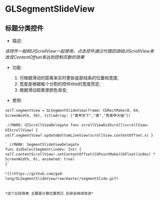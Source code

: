 # GLSegmentSlideView

## 标题分类控件

*   描述:

   *该控件一般和UIScrollView一起使用，点击控件通过代理回调给UIScrollView来
    改变ContentOffset来达到控制页数的效果*

*   功能:

     1. 可根据滑动的距离来实时更新底部线条的位置和宽度;
     2. 宽度是根据每个分割的控件title的宽度而定;
     3. 根据滑动距离使颜色渐变;

*   使用:

  `self.segmentView = GLSegmentSlideView(frame: CGRectMake(0, 64, ScreenWidth, 50), titleArray: ["美甲天下","美","秀美甲大咖"])`

    
  ` //MARK: UIScrollViewDelegate
    func scrollViewDidScroll(scrollView: UIScrollView) {
    self.segmentView?.updateBottomLineView(scrollView.contentOffset.x)
    }`

    ` //MARK: SegmentSlideViewDelegate
    func didSelectSegment(index: Int) {
    self.contentScrollView!.setContentOffset(CGPointMake(CGFloat(index) * ScreenWidth, 0), animated: true)
    }`
    
    ![](https://github.com/god-long/GLSegmentSlideView/raw/master/segmentSlide.gif)


    *这个比较简单 主要是计算位置而已 后续会继续改进*
